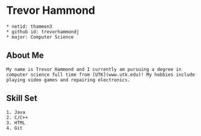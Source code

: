 # Trevor Hammond
	* netid: thammon3
	* github id: trevorhammondj
	* major: Computer Science
## About Me
	My name is Trevor Hammond and I currently am pursuing a degree in computer science full time from [UTK](www.utk.edu)! My hobbies include playing video games and repairing electronics.
## Skill Set
	1. Java
	2. C/C++
	3. HTML
	4. Git



